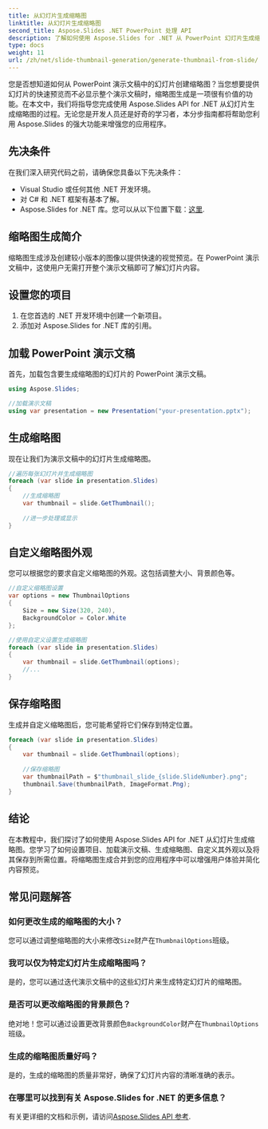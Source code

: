 ```yaml
---
title: 从幻灯片生成缩略图
linktitle: 从幻灯片生成缩略图
second_title: Aspose.Slides .NET PowerPoint 处理 API
description: 了解如何使用 Aspose.Slides for .NET 从 PowerPoint 幻灯片生成缩略图。带有源代码的分步指南。通过幻灯片预览增强用户体验。
type: docs
weight: 11
url: /zh/net/slide-thumbnail-generation/generate-thumbnail-from-slide/
---
```


您是否想知道如何从 PowerPoint 演示文稿中的幻灯片创建缩略图？当您想要提供幻灯片的快速预览而不必显示整个演示文稿时，缩略图生成是一项很有价值的功能。在本文中，我们将指导您完成使用 Aspose.Slides API for .NET 从幻灯片生成缩略图的过程。无论您是开发人员还是好奇的学习者，本分步指南都将帮助您利用 Aspose.Slides 的强大功能来增强您的应用程序。

## 先决条件

在我们深入研究代码之前，请确保您具备以下先决条件：

- Visual Studio 或任何其他 .NET 开发环境。
- 对 C# 和 .NET 框架有基本了解。
-  Aspose.Slides for .NET 库。您可以从以下位置下载：[这里](https://releases.aspose.com/slides/net/).

## 缩略图生成简介

缩略图生成涉及创建较小版本的图像以提供快速的视觉预览。在 PowerPoint 演示文稿中，这使用户无需打开整个演示文稿即可了解幻灯片内容。

## 设置您的项目

1. 在您首选的 .NET 开发环境中创建一个新项目。
2. 添加对 Aspose.Slides for .NET 库的引用。

## 加载 PowerPoint 演示文稿

首先，加载包含要生成缩略图的幻灯片的 PowerPoint 演示文稿。

```csharp
using Aspose.Slides;

//加载演示文稿
using var presentation = new Presentation("your-presentation.pptx");
```

## 生成缩略图

现在让我们为演示文稿中的幻灯片生成缩略图。

```csharp
//遍历每张幻灯片并生成缩略图
foreach (var slide in presentation.Slides)
{
    //生成缩略图
    var thumbnail = slide.GetThumbnail();
    
    //进一步处理或显示
}
```

## 自定义缩略图外观

您可以根据您的要求自定义缩略图的外观。这包括调整大小、背景颜色等。

```csharp
//自定义缩略图设置
var options = new ThumbnailOptions
{
    Size = new Size(320, 240),
    BackgroundColor = Color.White
};

//使用自定义设置生成缩略图
foreach (var slide in presentation.Slides)
{
    var thumbnail = slide.GetThumbnail(options);
    //...
}
```

## 保存缩略图

生成并自定义缩略图后，您可能希望将它们保存到特定位置。

```csharp
foreach (var slide in presentation.Slides)
{
    var thumbnail = slide.GetThumbnail(options);
    
    //保存缩略图
    var thumbnailPath = $"thumbnail_slide_{slide.SlideNumber}.png";
    thumbnail.Save(thumbnailPath, ImageFormat.Png);
}
```

## 结论

在本教程中，我们探讨了如何使用 Aspose.Slides API for .NET 从幻灯片生成缩略图。您学习了如何设置项目、加载演示文稿、生成缩略图、自定义其外观以及将其保存到所需位置。将缩略图生成合并到您的应用程序中可以增强用户体验并简化内容预览。

## 常见问题解答

### 如何更改生成的缩略图的大小？

您可以通过调整缩略图的大小来修改`Size`财产在`ThumbnailOptions`班级。

### 我可以仅为特定幻灯片生成缩略图吗？

是的，您可以通过迭代演示文稿中的这些幻灯片来生成特定幻灯片的缩略图。

### 是否可以更改缩略图的背景颜色？

绝对地！您可以通过设置更改背景颜色`BackgroundColor`财产在`ThumbnailOptions`班级。

### 生成的缩略图质量好吗？

是的，生成的缩略图的质量非常好，确保了幻灯片内容的清晰准确的表示。

### 在哪里可以找到有关 Aspose.Slides for .NET 的更多信息？

有关更详细的文档和示例，请访问[Aspose.Slides API 参考](https://reference.aspose.com/slides/net/).